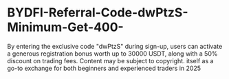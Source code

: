 # BYDFI-Referral-Code-dwPtzS-Minimum-Get-400-
By entering the exclusive code "dwPtzS" during sign-up, users can activate a generous registration bonus worth up to 30000 USDT, along with a 50% discount on trading fees. Content may be subject to copyright. itself as a go-to exchange for both beginners and experienced traders in 2025
